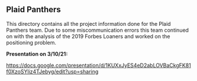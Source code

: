 ## Plaid Panthers

This directory contains all the project information done for the Plaid Panthers team. Due to some miscommunication errors this team continued on with the analysis
of the 2019 Forbes Loaners and worked on the positioning problem.

**Presentation on 3/10/21:**

https://docs.google.com/presentation/d/1KUXxJyES4eD2abLOVBaCkgFK81f0XzoSYliz4TJebyg/edit?usp=sharing
